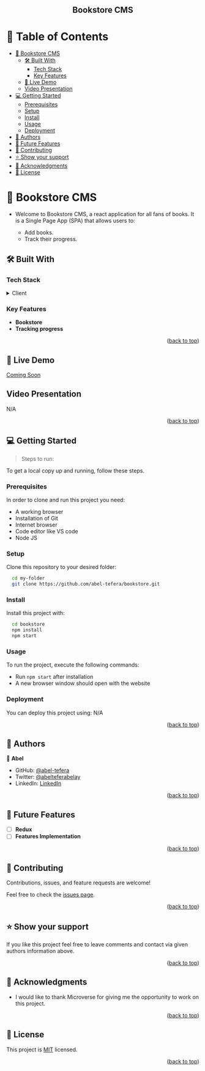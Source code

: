 <div align="center">
 
  <h2><b>Bookstore CMS</b></h2>

</div>

<!-- TABLE OF CONTENTS -->

# 📗 Table of Contents

- [📖 Bookstore CMS](#-bookstore-cms)
  - [🛠 Built With ](#-built-with-)
    - [Tech Stack ](#tech-stack-)
    - [Key Features ](#key-features-)
  - [🚀 Live Demo](#-live-demo)
  - [Video Presentation](#video-presentation)
- [💻 Getting Started ](#-getting-started-)
  - [Prerequisites](#prerequisites)
  - [Setup](#setup)
  - [Install](#install)
  - [Usage](#usage)
  - [Deployment](#triangular_flag_on_post-deployment)
- [👥 Authors ](#-authors-)
- [🔭 Future Features ](#-future-features-)
- [🤝 Contributing ](#-contributing-)
- [⭐️ Show your support ](#️-show-your-support-)
- [🙏 Acknowledgments ](#-acknowledgments-)
- [📝 License ](#-license-)

<!-- PROJECT DESCRIPTION -->

# 📖 Bookstore CMS <a name="about-project"></a>

- Welcome to Bookstore CMS, a react application for all fans of books. It is a Single Page App (SPA) that allows users to:

    - Add books.
    - Track their progress.

## 🛠 Built With <a name="built-with"></a>

### Tech Stack <a name="tech-stack"></a>

<details>
  <summary>Client</summary>
  <ul>
    <li>React JS</li>
  </ul>  <ul>
    <li>Redux</li>
  </ul>
</details>

<!-- Features -->

### Key Features <a name="key-features"></a>

- **Bookstore**
- **Tracking progress**

<p align="right">(<a href="#readme-top">back to top</a>)</p>

<!-- LIVE DEMO -->

## 🚀 Live Demo

[Coming Soon](#readme-top)

## Video Presentation <a name="video-presentation"></a>

N/A

<p align="right">(<a href="#readme-top">back to top</a>)</p>

## 💻 Getting Started <a name="getting-started"></a>

> Steps to run: 

To get a local copy up and running, follow these steps.

### Prerequisites

In order to clone and run this project you need:

- A working browser
- Installation of Git
- Internet browser
- Code editor like VS code
- Node JS

### Setup

Clone this repository to your desired folder:

```sh
  cd my-folder
  git clone https://github.com/abel-tefera/bookstore.git
```

### Install

Install this project with:

```sh
  cd bookstore
  npm install
  npm start
```

### Usage

To run the project, execute the following commands:

- Run `npm start` after installation
- A new browser window should open with the website

### Deployment

You can deploy this project using: N/A

<p align="right">(<a href="#readme-top">back to top</a>)</p>

<!-- AUTHORS -->

## 👥 Authors <a name="authors"></a>

👤 **Abel**

- GitHub: [@abel-tefera](https://github.com/abel-tefera)
- Twitter: [@abelteferabelay](https://twitter.com/abelteferabelay)
- LinkedIn: [LinkedIn](https://linkedin.com/in/abel-tefera-b1b625153)

<p align="right">(<a href="#readme-top">back to top</a>)</p>

## 🔭 Future Features <a name="future-features"></a>

- [ ] **Redux**
- [ ] **Features Implementation**

<p align="right">(<a href="#readme-top">back to top</a>)</p>

## 🤝 Contributing <a name="contributing"></a>

Contributions, issues, and feature requests are welcome!

Feel free to check the [issues page](../../issues/).

<p align="right">(<a href="#readme-top">back to top</a>)</p>

## ⭐️ Show your support <a name="support"></a>

If you like this project feel free to leave comments and contact via given authors information above.

<p align="right">(<a href="#readme-top">back to top</a>)</p>

## 🙏 Acknowledgments <a name="acknowledgements"></a>

- I would like to thank Microverse for giving me the opportunity to work on this project.

<p align="right">(<a href="#readme-top">back to top</a>)</p>

## 📝 License <a name="license"></a>

This project is [MIT](./LICENSE) licensed.

<p align="right">(<a href="#readme-top">back to top</a>)</p>

